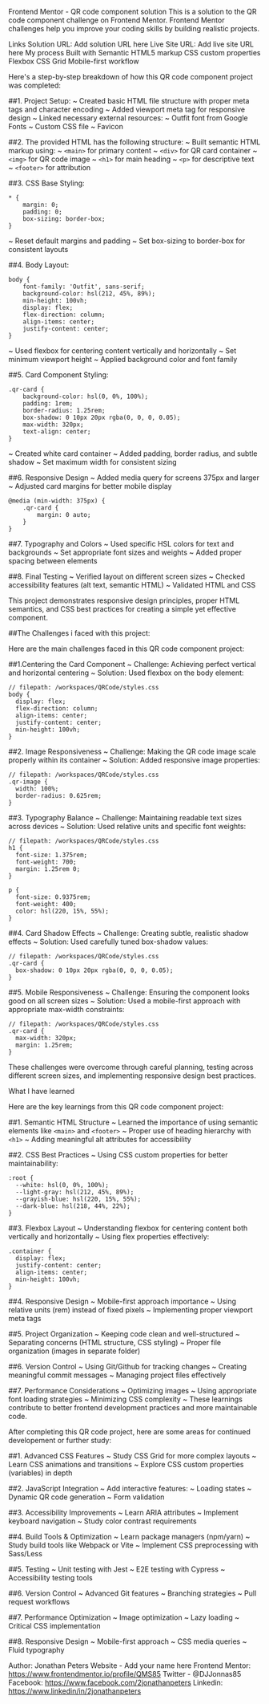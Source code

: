 Frontend Mentor - QR code component solution
This is a solution to the QR code component challenge on Frontend Mentor. 
Frontend Mentor challenges help you improve your coding skills by building realistic projects.




Links
Solution URL: Add solution URL here
Live Site URL: Add live site URL here
My process
Built with
Semantic HTML5 markup
CSS custom properties
Flexbox
CSS Grid
Mobile-first workflow

Here's a step-by-step breakdown of how this QR code component project was completed:

##1. Project Setup:
~ Created basic HTML file structure with proper meta tags and character encoding
~ Added viewport meta tag for responsive design
~ Linked necessary external resources:
~ Outfit font from Google Fonts
~ Custom CSS file
~ Favicon

##2. The provided HTML has the following structure:
~ Built semantic HTML markup using:
~ ```<main>``` for primary content
~ ```<div>``` for QR card container
~ ```<img>``` for QR code image
~ ```<h1>``` for main heading
~ ```<p>``` for descriptive text
~ ```<footer>``` for attribution

##3. CSS Base Styling:
```
* {
    margin: 0;
    padding: 0;
    box-sizing: border-box;
}
```
~ Reset default margins and padding
~ Set box-sizing to border-box for consistent layouts

##4. Body Layout:
```
body {
    font-family: 'Outfit', sans-serif;
    background-color: hsl(212, 45%, 89%);
    min-height: 100vh;
    display: flex;
    flex-direction: column;
    align-items: center;
    justify-content: center;
}
```
~ Used flexbox for centering content vertically and horizontally
~ Set minimum viewport height
~ Applied background color and font family

##5. Card Component Styling:
```
.qr-card {
    background-color: hsl(0, 0%, 100%);
    padding: 1rem;
    border-radius: 1.25rem;
    box-shadow: 0 10px 20px rgba(0, 0, 0, 0.05);
    max-width: 320px;
    text-align: center;
}
```
~ Created white card container
~ Added padding, border radius, and subtle shadow
~ Set maximum width for consistent sizing

##6. Responsive Design
~ Added media query for screens 375px and larger
~ Adjusted card margins for better mobile display
```
@media (min-width: 375px) {
    .qr-card {
        margin: 0 auto;
    }
}
```
##7. Typography and Colors
~ Used specific HSL colors for text and backgrounds
~ Set appropriate font sizes and weights
~ Added proper spacing between elements

##8. Final Testing
~ Verified layout on different screen sizes
~ Checked accessibility features (alt text, semantic HTML)
~ Validated HTML and CSS

This project demonstrates responsive design principles, proper HTML semantics, and CSS best practices for creating a simple yet effective component.

##The Challenges i faced with this project:

Here are the main challenges faced in this QR code component project:

##1.Centering the Card Component
~ Challenge: Achieving perfect vertical and horizontal centering
~ Solution: Used flexbox on the body element:
```
// filepath: /workspaces/QRCode/styles.css
body {
  display: flex;
  flex-direction: column;
  align-items: center;
  justify-content: center;
  min-height: 100vh;
}
```

##2. Image Responsiveness
~ Challenge: Making the QR code image scale properly within its container
~ Solution: Added responsive image properties:
```
// filepath: /workspaces/QRCode/styles.css
.qr-image {
  width: 100%;
  border-radius: 0.625rem;
}
```

##3. Typography Balance
~ Challenge: Maintaining readable text sizes across devices
~ Solution: Used relative units and specific font weights:
```
// filepath: /workspaces/QRCode/styles.css
h1 {
  font-size: 1.375rem;
  font-weight: 700;
  margin: 1.25rem 0;
}

p {
  font-size: 0.9375rem;
  font-weight: 400;
  color: hsl(220, 15%, 55%);
}
```

##4. Card Shadow Effects
~ Challenge: Creating subtle, realistic shadow effects
~ Solution: Used carefully tuned box-shadow values:
```
// filepath: /workspaces/QRCode/styles.css
.qr-card {
  box-shadow: 0 10px 20px rgba(0, 0, 0, 0.05);
}
```

##5. Mobile Responsiveness
~ Challenge: Ensuring the component looks good on all screen sizes
~ Solution: Used a mobile-first approach with appropriate max-width constraints:
```
// filepath: /workspaces/QRCode/styles.css
.qr-card {
  max-width: 320px;
  margin: 1.25rem;
}
```

These challenges were overcome through careful planning, testing across different screen sizes, and implementing responsive design best practices.

What I have learned

Here are the key learnings from this QR code component project:

##1. Semantic HTML Structure
~ Learned the importance of using semantic elements like ```<main>``` and ```<footer>```
~ Proper use of heading hierarchy with ```<h1>```
~ Adding meaningful alt attributes for accessibility

##2. CSS Best Practices
~ Using CSS custom properties for better maintainability:
```
:root {
  --white: hsl(0, 0%, 100%);
  --light-gray: hsl(212, 45%, 89%);
  --grayish-blue: hsl(220, 15%, 55%);
  --dark-blue: hsl(218, 44%, 22%);
}
```

##3. Flexbox Layout
~ Understanding flexbox for centering content both vertically and horizontally
~ Using flex properties effectively:
```
.container {
  display: flex;
  justify-content: center;
  align-items: center;
  min-height: 100vh;
}
```

##4. Responsive Design
~ Mobile-first approach importance
~ Using relative units (rem) instead of fixed pixels
~ Implementing proper viewport meta tags

##5. Project Organization
~ Keeping code clean and well-structured
~ Separating concerns (HTML structure, CSS styling)
~ Proper file organization (images in separate folder)

##6. Version Control
~ Using Git/Github for tracking changes
~ Creating meaningful commit messages
~ Managing project files effectively

##7. Performance Considerations
~ Optimizing images
~ Using appropriate font loading strategies
~ Minimizing CSS complexity
~ These learnings contribute to better frontend development practices and more maintainable code.

After completing this QR code project, here are some areas for continued developement or further study:

##1. Advanced CSS Features
~ Study CSS Grid for more complex layouts
~ Learn CSS animations and transitions
~ Explore CSS custom properties (variables) in depth

##2. JavaScript Integration
~ Add interactive features:
~ Loading states
~ Dynamic QR code generation
~ Form validation

##3. Accessibility Improvements
~ Learn ARIA attributes
~ Implement keyboard navigation
~ Study color contrast requirements

##4. Build Tools & Optimization
~ Learn package managers (npm/yarn)
~ Study build tools like Webpack or Vite
~ Implement CSS preprocessing with Sass/Less

##5. Testing
~ Unit testing with Jest
~ E2E testing with Cypress
~ Accessibility testing tools

##6. Version Control
~ Advanced Git features
~ Branching strategies
~ Pull request workflows

##7. Performance Optimization
~ Image optimization
~ Lazy loading
~ Critical CSS implementation
  
##8. Responsive Design
~ Mobile-first approach
~ CSS media queries
~ Fluid typography


Author: Jonathan Peters
Website - Add your name here
Frontend Mentor: https://www.frontendmentor.io/profile/QMS85
Twitter - @DJJonnas85
Facebook: https://www.facebook.com/2jonathanpeters
Linkedin: https://www.linkedin/in/2jonathanpeters


